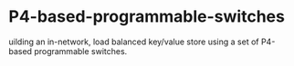 # P4-based-programmable-switches
uilding an in-network, load balanced key/value store using a set of P4-based programmable switches.
